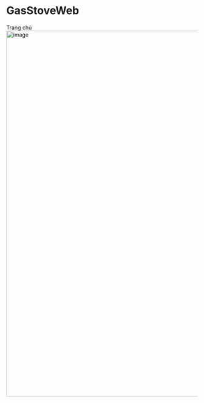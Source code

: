 # GasStoveWeb
Trang chủ
<img width="960" alt="image" src="https://github.com/vypham497/GasStoveWeb/assets/114546046/4d0bc3cb-da4a-4c4a-bd6e-2ae8ac41eabb">
